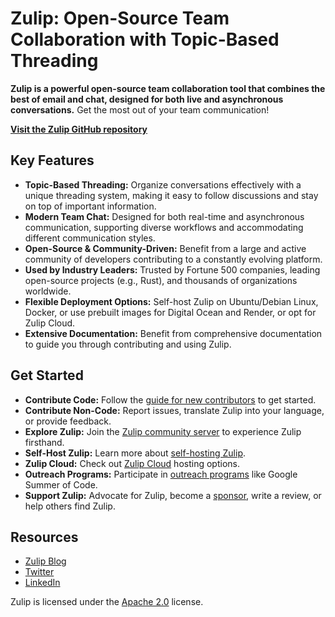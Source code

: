 # Zulip: Open-Source Team Collaboration with Topic-Based Threading

**Zulip is a powerful open-source team collaboration tool that combines the best of email and chat, designed for both live and asynchronous conversations.**  Get the most out of your team communication!

**[Visit the Zulip GitHub repository](https://github.com/zulip/zulip)**

## Key Features

*   **Topic-Based Threading:** Organize conversations effectively with a unique threading system, making it easy to follow discussions and stay on top of important information.
*   **Modern Team Chat:** Designed for both real-time and asynchronous communication, supporting diverse workflows and accommodating different communication styles.
*   **Open-Source & Community-Driven:** Benefit from a large and active community of developers contributing to a constantly evolving platform.
*   **Used by Industry Leaders:** Trusted by Fortune 500 companies, leading open-source projects (e.g., Rust), and thousands of organizations worldwide.
*   **Flexible Deployment Options:** Self-host Zulip on Ubuntu/Debian Linux, Docker, or use prebuilt images for Digital Ocean and Render, or opt for Zulip Cloud.
*   **Extensive Documentation:** Benefit from comprehensive documentation to guide you through contributing and using Zulip.

## Get Started

*   **Contribute Code:**  Follow the [guide for new contributors](https://zulip.readthedocs.io/en/latest/contributing/contributing.html) to get started.
*   **Contribute Non-Code:** Report issues, translate Zulip into your language, or provide feedback.
*   **Explore Zulip:** Join the [Zulip community server](https://zulip.com/development-community/) to experience Zulip firsthand.
*   **Self-Host Zulip:** Learn more about [self-hosting Zulip](https://zulip.com/self-hosting/).
*   **Zulip Cloud:** Check out [Zulip Cloud](https://zulip.com/plans/) hosting options.
*   **Outreach Programs:** Participate in [outreach programs](https://zulip.readthedocs.io/en/latest/contributing/contributing.html#outreach-programs) like Google Summer of Code.
*   **Support Zulip:** Advocate for Zulip, become a [sponsor](https://github.com/sponsors/zulip), write a review, or help others find Zulip.

## Resources

*   [Zulip Blog](https://blog.zulip.org/)
*   [Twitter](https://twitter.com/zulip)
*   [LinkedIn](https://www.linkedin.com/company/zulip-project/)

Zulip is licensed under the [Apache 2.0](https://github.com/zulip/zulip/blob/main/LICENSE) license.